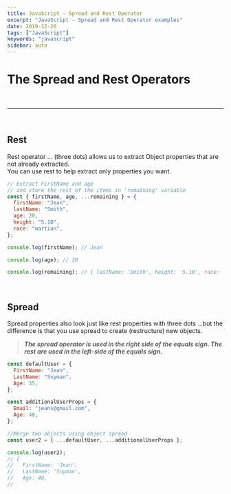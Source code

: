 ```yaml
---
title: JavaScript - Spread and Rest Operator
excerpt: "JavaScript - Spread and Rest Operator examples"
date: 2019-12-26
tags: ["JavaScript"]
keywords: "javascript"
sidebar: auto
---
```


# The Spread and Rest Operators

<br>
<hr>
<br>

## Rest

Rest operator ... (three dots) allows us to extract Object properties that are not already extracted.  
You can use rest to help extract only properties you want.
<br>

```javascript
// Extract FirstName and age
// and store the rest of the items in 'remaining' variable
const { firstName, age, ...remaining } = {
  firstName: "Jean",
  lastName: "Smith",
  age: 20,
  height: "5.10",
  race: "martian",
};

console.log(firstName); // Jean

console.log(age); // 20

console.log(remaining); // { lastName: 'Smith', height: '5.10', race: 'martian' }
```

<br>

## Spread

Spread properties also look just like rest properties with three dots ...but the difference is that you use spread to create (restructure) new objects.

> **_The spread operator is used in the right side of the equals sign. The rest are used in the left-side of the equals sign._**

```javascript
const defaultUser = {
  FirstName: "Jean",
  LastName: "Snyman",
  Age: 35,
};

const additionalUserProps = {
  Email: "jeans@gmail.com",
  Age: 40,
};

//Merge two objects using object spread
const user2 = { ...defaultUser, ...additionalUserProps };

console.log(user2);
// {
//   FirstName: 'Jean',
//   LastName: 'Snyman',
//   Age: 40,
//
```

<br>
